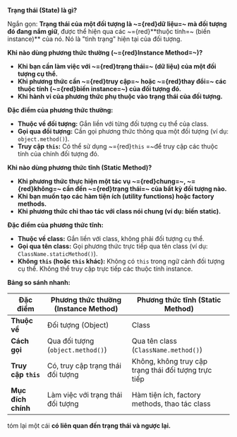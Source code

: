  

**Trạng thái (State) là gì?**

Ngắn gọn: **Trạng thái của một đối tượng là ~={red}dữ liệu=~ mà đối tượng đó đang nắm giữ**, được thể hiện qua các ~={red}**thuộc tính=~ (biến instance)** của nó.  Nó là "tình trạng" hiện tại của đối tượng.

**Khi nào dùng phương thức thường (~={red}Instance Method=~)?**

* **Khi bạn cần làm việc với ~={red}trạng thái=~ (dữ liệu) của một đối tượng cụ thể.**
* **Khi phương thức cần ~={red}truy cập=~ hoặc ~={red}thay đổi=~ các thuộc tính (~={red}biến instance=~) của đối tượng đó.**
* **Khi hành vi của phương thức phụ thuộc vào trạng thái của đối tượng.**

**Đặc điểm của phương thức thường:**

* **Thuộc về đối tượng:**  Gắn liền với từng đối tượng cụ thể của class.
* **Gọi qua đối tượng:**  Cần gọi phương thức thông qua một đối tượng (ví dụ: `object.method()`).
* **Truy cập `this`:**  Có thể sử dụng ~={red}`this` =~để truy cập các thuộc tính của chính đối tượng đó.

**Khi nào dùng phương thức tĩnh (Static Method)?**

* **Khi phương thức thực hiện một tác vụ ~={red}chung=~, ~={red}không=~ cần đến ~={red}trạng thái=~ của bất kỳ đối tượng nào.**
* **Khi bạn muốn tạo các hàm tiện ích (utility functions) hoặc factory methods.**
* **Khi phương thức chỉ thao tác với class nói chung (ví dụ: biến static).**

**Đặc điểm của phương thức tĩnh:**

* **Thuộc về class:** Gắn liền với class, không phải đối tượng cụ thể.
* **Gọi qua tên class:** Gọi phương thức trực tiếp qua tên class (ví dụ: `ClassName.staticMethod()`).
* **Không `this` (hoặc `this` khác):** Không có `this` trong ngữ cảnh đối tượng cụ thể. Không thể truy cập trực tiếp các thuộc tính instance.

**Bảng so sánh nhanh:**

| Đặc điểm        | Phương thức thường (Instance Method) | Phương thức tĩnh (Static Method) |
|-----------------|--------------------------------------|------------------------------------|
| **Thuộc về**     | Đối tượng (Object)                    | Class                              |
| **Cách gọi**     | Qua đối tượng (`object.method()`)     | Qua tên class (`ClassName.method()`)|
| **Truy cập `this`** | Có, truy cập trạng thái đối tượng      | Không, không truy cập trạng thái đối tượng trực tiếp |
| **Mục đích chính** | Làm việc với trạng thái đối tượng      | Hàm tiện ích, factory methods, thao tác class |

tóm lại một cái **có liên quan đến trạng thái và ngược lại.**
 